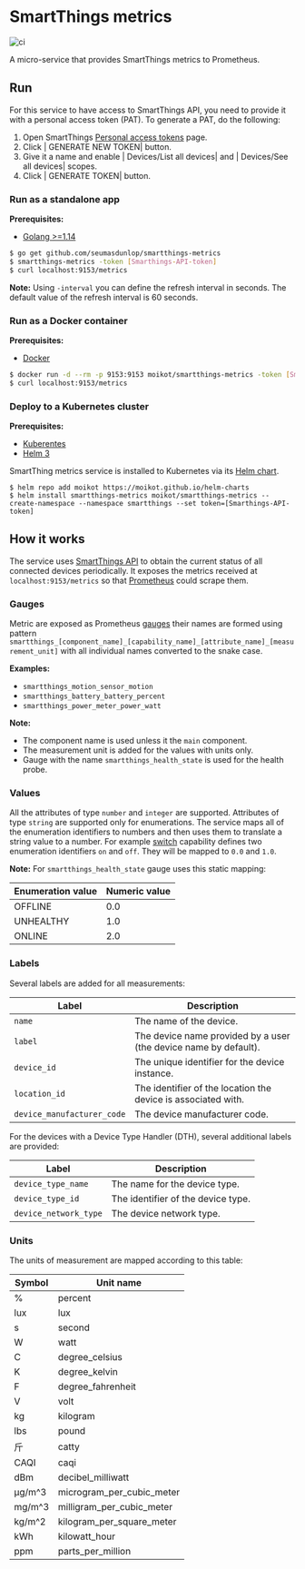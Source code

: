 # SmartThings metrics
![ci](https://github.com/seumasdunlop/smartthings-metrics/workflows/ci/badge.svg)

A micro-service that provides SmartThings metrics to Prometheus.

## Run

For this service to have access to SmartThings API, you need to provide it with a personal access token (PAT). To generate a PAT, do the following:

1. Open SmartThings [Personal access tokens](https://account.smartthings.com/tokens) page.
2. Click | GENERATE NEW TOKEN|  button.
3. Give it a name and enable | Devices/List all devices|  and | Devices/See all devices|  scopes.
4. Click | GENERATE TOKEN|  button.

### Run as a standalone app

**Prerequisites:**
  * [Golang >=1.14](https://golang.org/doc/install)

```bash
$ go get github.com/seumasdunlop/smartthings-metrics
$ smartthings-metrics -token [Smarthings-API-token]
$ curl localhost:9153/metrics
```

**Note:** Using `-interval` you can define the refresh interval in seconds. The default value of the refresh interval is 60 seconds.

### Run as a Docker container

**Prerequisites:**
  * [Docker](https://docs.docker.com/get-docker/)

```bash
$ docker run -d --rm -p 9153:9153 moikot/smartthings-metrics -token [Smarthings-API-token]
$ curl localhost:9153/metrics
```

### Deploy to a Kubernetes cluster

**Prerequisites:**
  * [Kuberentes](https://kubernetes.io/)
  * [Helm 3](https://helm.sh)

SmartThing metrics service is installed to Kubernetes via its [Helm chart](https://github.com/moikot/helm-charts/tree/master/charts/smartthings-metrics).

```
$ helm repo add moikot https://moikot.github.io/helm-charts
$ helm install smartthings-metrics moikot/smartthings-metrics --create-namespace --namespace smartthings --set token=[Smarthings-API-token]
```

## How it works

The service uses [SmartThings API](https://smartthings.developer.samsung.com/docs/api-ref/st-api.html) to obtain the current status of all connected devices periodically. It exposes the metrics received at `localhost:9153/metrics` so that [Prometheus](https://prometheus.io/) could scrape them.

### Gauges

Metric are exposed as Prometheus [gauges](https://prometheus.io/docs/concepts/metric_types/#gauge) their names are formed using pattern `smartthings_[component_name]_[capability_name]_[attribute_name]_[measurement_unit]` with all individual names converted to the snake case.

**Examples:**
 * `smartthings_motion_sensor_motion`
 * `smartthings_battery_battery_percent`
 * `smartthings_power_meter_power_watt`

**Note:**  
  * The component name is used unless it the `main` component.
  * The measurement unit is added for the values with units only.
  * Gauge with the name  `smartthings_health_state` is used for the health probe.

### Values

All the attributes of type `number` and `integer` are supported. Attributes of type `string` are supported only for enumerations. The service maps all of the enumeration identifiers to numbers and then uses them to translate a string value to a number. For example [switch](https://smartthings.developer.samsung.com/docs/api-ref/capabilities.html#Switch) capability defines two enumeration identifiers `on` and `off`. They will be mapped to `0.0` and `1.0`.

**Note:** For `smartthings_health_state` gauge uses this static mapping:

| Enumeration value | Numeric value |
|-------------------|---------------|
| OFFLINE |   0.0 |
| UNHEALTHY | 1.0 |
| ONLINE |    2.0 |

### Labels

Several labels are added for all measurements:

| Label | Description |
|-------|-------------|
| `name` | The name of the device. |
| `label` | The device name provided by a user (the device name by default). |
| `device_id` | The unique identifier for the device instance. |
| `location_id` | The identifier of the location the device is associated with. |
| `device_manufacturer_code` | The device manufacturer code. |

For the devices with a Device Type Handler (DTH), several additional labels are provided:

| Label | Description |
|-------|-------------|
| `device_type_name` | The name for the device type. |
| `device_type_id` | The identifier of the device type. |
| `device_network_type` | The device network type. |

### Units

The units of measurement are mapped according to this table:

| Symbol | Unit name |
|-------|-------------|
| % | percent |
| lux | lux |
| s | second |
| W | watt |
| C | degree_celsius |
| K | degree_kelvin |
| F | degree_fahrenheit |
| V | volt |
| kg | kilogram |
| lbs | pound |
| 斤 | catty |
| CAQI | caqi |
| dBm | decibel_milliwatt |
| μg/m^3 | microgram_per_cubic_meter |
| mg/m^3 | milligram_per_cubic_meter |
| kg/m^2 | kilogram_per_square_meter |
| kWh | kilowatt_hour |
| ppm | parts_per_million |
